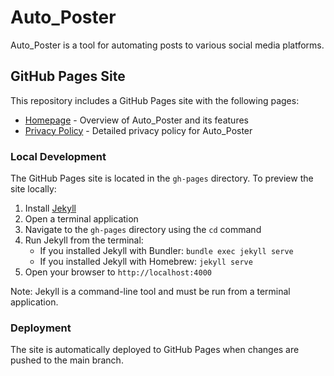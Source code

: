 # Auto_Poster

Auto_Poster is a tool for automating posts to various social media platforms.

## GitHub Pages Site

This repository includes a GitHub Pages site with the following pages:

- [Homepage](https://[username].github.io/Auto_Poster/) - Overview of Auto_Poster and its features
- [Privacy Policy](https://[username].github.io/Auto_Poster/privacy/privacy.md) - Detailed privacy policy for Auto_Poster

### Local Development

The GitHub Pages site is located in the `gh-pages` directory. To preview the site locally:

1. Install [Jekyll](https://jekyllrb.com/docs/installation/)
2. Open a terminal application
3. Navigate to the `gh-pages` directory using the `cd` command
4. Run Jekyll from the terminal:
   - If you installed Jekyll with Bundler: `bundle exec jekyll serve`
   - If you installed Jekyll with Homebrew: `jekyll serve`
5. Open your browser to `http://localhost:4000`

Note: Jekyll is a command-line tool and must be run from a terminal application.

### Deployment

The site is automatically deployed to GitHub Pages when changes are pushed to the main branch.
